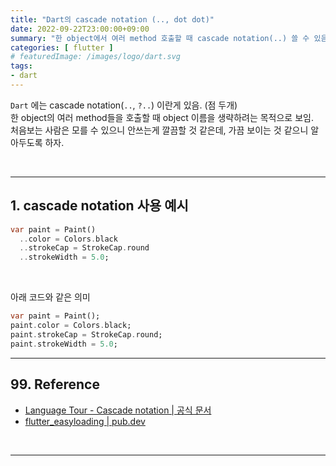 ```yaml
---
title: "Dart의 cascade notation (.., dot dot)"
date: 2022-09-22T23:00:00+09:00
summary: "한 object에서 여러 method 호출할 때 cascade notation(..) 쓸 수 있음"
categories: [ flutter ]
# featuredImage: /images/logo/dart.svg
tags:
- dart
---
```


`Dart` 에는 cascade notation(`..`, `?..`) 이란게 있음. (점 두개)  
한 object의 여러 method들을 호출할 때 object 이름을 생략하려는 목적으로 보임.  
처음보는 사람은 모를 수 있으니 안쓰는게 깔끔할 것 같은데, 가끔 보이는 것 같으니 알아두도록 하자.


<br/>

---

## 1. cascade notation 사용 예시

```dart
var paint = Paint()
  ..color = Colors.black
  ..strokeCap = StrokeCap.round
  ..strokeWidth = 5.0;
```

<br/>

아래 코드와 같은 의미

```dart
var paint = Paint();
paint.color = Colors.black;
paint.strokeCap = StrokeCap.round;
paint.strokeWidth = 5.0;
```

---

## 99. Reference

- [Language Tour - Cascade notation | 공식 문서](https://dart.dev/guides/language/language-tour#cascade-notation)
- [flutter_easyloading | pub.dev](https://pub.dev/packages/flutter_easyloading/example)
<br/>

---
